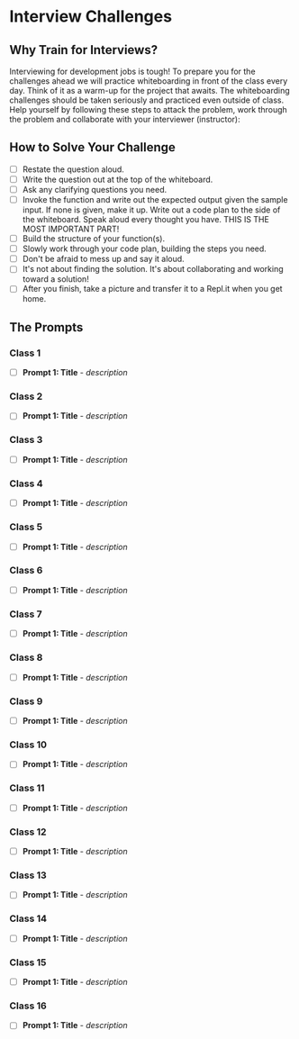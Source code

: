 # Interview Challenges

## Why Train for Interviews?

Interviewing for development jobs is tough! To prepare you for the challenges ahead we will practice whiteboarding in front of the class every day. Think of it as a warm-up for the project that awaits. The whiteboarding challenges should be taken seriously and practiced even outside of class. Help yourself by following these steps to attack the problem, work through the problem and collaborate with your interviewer (instructor):

## How to Solve Your Challenge

- [ ] Restate the question aloud.
- [ ] Write the question out at the top of the whiteboard.
- [ ] Ask any clarifying questions you need.
- [ ] Invoke the function and write out the expected output given the sample input. If none is given, make it up.
Write out a code plan to the side of the whiteboard.
Speak aloud every thought you have. THIS IS THE MOST IMPORTANT PART!
- [ ] Build the structure of your function(s).
- [ ] Slowly work through your code plan, building the steps you need.
- [ ] Don't be afraid to mess up and say it aloud.
- [ ] It's not about finding the solution. It's about collaborating and working toward a solution!
- [ ] After you finish, take a picture and transfer it to a Repl.it when you get home.

<!-- ```javascript
  // optional code example
``` -->

## The Prompts

### Class 1

- [ ] **Prompt 1: Title** - *description*
<!-- - [ ] **Prompt 2: Title** - *description* -->

### Class 2

- [ ] **Prompt 1: Title** - *description*
<!-- - [ ] **Prompt 2: Title** - *description* -->

### Class 3

- [ ] **Prompt 1: Title** - *description*
<!-- - [ ] **Prompt 2: Title** - *description* -->

### Class 4

- [ ] **Prompt 1: Title** - *description*
<!-- - [ ] **Prompt 2: Title** - *description* -->

### Class 5

- [ ] **Prompt 1: Title** - *description*
<!-- - [ ] **Prompt 2: Title** - *description* -->

### Class 6

- [ ] **Prompt 1: Title** - *description*
<!-- - [ ] **Prompt 2: Title** - *description* -->

### Class 7

- [ ] **Prompt 1: Title** - *description*
<!-- - [ ] **Prompt 2: Title** - *description* -->

### Class 8

- [ ] **Prompt 1: Title** - *description*
<!-- - [ ] **Prompt 2: Title** - *description* -->

### Class 9

- [ ] **Prompt 1: Title** - *description*
<!-- - [ ] **Prompt 2: Title** - *description* -->

### Class 10

- [ ] **Prompt 1: Title** - *description*
<!-- - [ ] **Prompt 2: Title** - *description* -->

### Class 11

- [ ] **Prompt 1: Title** - *description*
<!-- - [ ] **Prompt 2: Title** - *description* -->

### Class 12

- [ ] **Prompt 1: Title** - *description*
<!-- - [ ] **Prompt 2: Title** - *description* -->

### Class 13

- [ ] **Prompt 1: Title** - *description*
<!-- - [ ] **Prompt 2: Title** - *description* -->

### Class 14

- [ ] **Prompt 1: Title** - *description*
<!-- - [ ] **Prompt 2: Title** - *description* -->

### Class 15

- [ ] **Prompt 1: Title** - *description*
<!-- - [ ] **Prompt 2: Title** - *description* -->

### Class 16

- [ ] **Prompt 1: Title** - *description*
<!-- - [ ] **Prompt 2: Title** - *description* -->

<!-- 2. [Class 2](01Week/02DayClass.md) -
    * **Prompt 1**: *Reverse an array of strings such at input= "red","black","blue","yellow" output = "yellow","blue","black","red"*
    * **Prompt 2**: *How do you find the largest and smallest number in an unsorted integer array?*
3. [Class 3](02Week/01DayClass.md) -
    * **Prompt 1**: *How do you find all pairs of an integer array whose sum is equal to a given number?*
        i.e. `sumPairs(arr, 16)` => `[8, 8], [14, 2], [10, 16], [1, 15], [32, -16]`
    * **Prompt 2**: *How do you find the missing number in a given integer array of 1 to 100?*
4. [Class 4](02Week/02DayClass.md) -
    * **Prompt 1**: *How do you check if two strings are anagrams of each other? Build a program that does just that.*
5. [Class 5](03Week/01DayClass.md) -
    * **Prompt 1**: *How can a given string be reversed using recursion? Build a program to do that.*
6. [Class 6](03Week/02DayClass.md) -
    * **Prompt 1**: *How is a binary search tree implemented?*
7. [Class 7](04Week/01DayClass.md) -
    * **Prompt 1**: *How do you count a number of leaf nodes in a given binary tree?*
8. [Class 8](04Week/02DayClass.md) -
    * **Prompt 1**: *How do you perform a binary search in a given array?*
9. [Class 9](05Week/01DayClass.md) -
    * **Prompt 1**: *How do you implement an insertion sort algorithm?*
10. [Class 10](05Week/02DayClass.md) -
    * **Prompt 1**: *How do you implement a bucket sort algorithm?*
11. [Class 11](06Week/01DayClass.md) -
    * **Prompt 1**: *How is a radix sort algorithm implemented? Build one.*
12. [Class 12](06Week/02DayClass.md) -
    * **Prompt 1**: *How do you swap two numbers without using the third variable?*
13. [Class 13](07Week/01DayClass.md) -
    * **Prompt 1**: *Define a function that returns n lines of [Pascal’s Triangle](https://en.wikipedia.org/wiki/Pascal%27s_triangle).*
14. [Class 14](07Week/02DayClass.md) -
    * **Prompt 1**: *Use recursion to log a fibonacci sequence of n length.*
15. [Class 15](08Week/01DayClass.md) -
    * **Prompt 1**: *Define a function that takes an array of strings, and returns the most commonly occurring string that array*
16. [Class 16](08Week/02DayClass.md) -
    * **Prompt 1**: *You have 1000 bottles of soda, and exactly one is poisoned. You have 10 test strips which can be used to detect poison. A single drop of poison will turn the test strip positive permanently. You can put any number of drops on a test strip at once and you can reuse a test strip as many times as you'd like (as long as the results are negative.) However, you can only run tests once per day and it takes seven days to return a result. How would you figure out the poisoned bottle in as few days as possible?*

        *Write code to simulate your approach.* -->